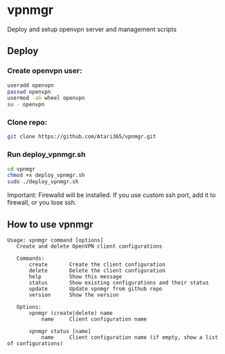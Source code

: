 # vpnmgr
Deploy and setup openvpn server and management scripts

## Deploy
### Create openvpn user:
```bash
useradd openvpn
passwd openvpn
usermod -aG wheel openvpn
su - openvpn
```

### Clone repo:
```bash
git clone https://github.com/Atari365/vpnmgr.git
```

### Run deploy_vpnmgr.sh
```bash
cd vpnmgr
chmod +x deploy_vpnmgr.sh
sudo ./deploy_vpnmgr.sh
```
Important: Firewalld will be installed. If you use custom ssh port, add it to firewall, or you lose ssh.

## How to use vpnmgr 
```text
Usage: vpnmgr command [options]
   Create and delete OpenVPN client configurations
   
   Commands:
       create       Create the client configuration
       delete       Delete the client configuration
       help         Show this message
       status       Show existing configurations and their status
       update       Update vpnmgr from github repo
       version      Show the version
   
   Options:
       vpnmgr (create|delete) name
           name     Client configuration name
   
       vpnmgr status [name]
           name     Client configuration name (if empty, show a list of configurations)
```
